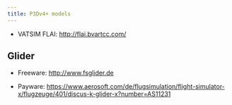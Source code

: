 ```yaml
---
title: P3Dv4+ models
---
```


-   VATSIM FLAI: <http://flai.bvartcc.com/>

## Glider
- Freeware: <http://www.fsglider.de>

- Payware: <https://www.aerosoft.com/de/flugsimulation/flight-simulator-x/flugzeuge/401/discus-k-glider-x?number=AS11231>